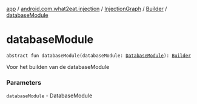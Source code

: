 [app](../../../index.md) / [android.com.what2eat.injection](../../index.md) / [InjectionGraph](../index.md) / [Builder](index.md) / [databaseModule](./database-module.md)

# databaseModule

`abstract fun databaseModule(databaseModule: `[`DatabaseModule`](../../-database-module/index.md)`): `[`Builder`](index.md)

Voor het builden van de databaseModule

### Parameters

`databaseModule` - DatabaseModule